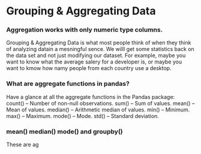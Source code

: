 # Grouping & Aggregating Data
### Aggregation works with only numeric type columns.
Grouping & Aggregating Data is what most people think of when they think of analyzing datain a mesningful sence. We willl get some statistics back on the data set and not just modifying our dataset. For example, maybe you want to know what the average salery for a developer is, or maybe you want to kmow how namy people from each country use a desktop.<br/>
### What are aggregate functions in pandas?
Have a glance at all the aggregate functions in the Pandas package:<br/>
count() – Number of non-null observations.
sum() – Sum of values.
mean() – Mean of values.
median() – Arithmetic median of values.
min() – Minimum.
max() – Maximum.
mode() – Mode.
std() – Standard deviation.
### mean() median() mode() and groupby()
These are ag

